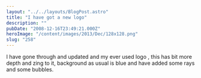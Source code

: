 ```yaml
---
layout: "../../layouts/BlogPost.astro"
title: "I have got a new logo"
description: ""
pubDate: "2008-12-16T23:49:21.000Z"
heroImage: "/content/images/2013/Dec/128x128.png"
slug: "258"
---
```


I have gone through and updated and my ever used logo , this has bit more depth and zing to it, background as usual is blue and have added some rays and some bubbles.

